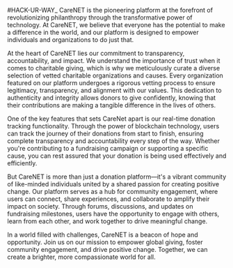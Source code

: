 #HACK-UR-WAY_
CareNET is the pioneering platform at the forefront of revolutionizing philanthropy through the transformative power of technology. At CareNET, we believe that everyone has the potential to make a difference in the world, and our platform is designed to empower individuals and organizations to do just that.

At the heart of CareNET lies our commitment to transparency, accountability, and impact. We understand the importance of trust when it comes to charitable giving, which is why we meticulously curate a diverse selection of vetted charitable organizations and causes. Every organization featured on our platform undergoes a rigorous vetting process to ensure legitimacy, transparency, and alignment with our values. This dedication to authenticity and integrity allows donors to give confidently, knowing that their contributions are making a tangible difference in the lives of others.

One of the key features that sets CareNet apart is our real-time donation tracking functionality. Through the power of blockchain technology, users can track the journey of their donations from start to finish, ensuring complete transparency and accountability every step of the way. Whether you're contributing to a fundraising campaign or supporting a specific cause, you can rest assured that your donation is being used effectively and efficiently.

But CareNET is more than just a donation platform—it's a vibrant community of like-minded individuals united by a shared passion for creating positive change. Our platform serves as a hub for community engagement, where users can connect, share experiences, and collaborate to amplify their impact on society. Through forums, discussions, and updates on fundraising milestones, users have the opportunity to engage with others, learn from each other, and work together to drive meaningful change.

In a world filled with challenges, CareNET is a beacon of hope and opportunity. Join us on our mission to empower global giving, foster community engagement, and drive positive change. Together, we can create a brighter, more compassionate world for all.

